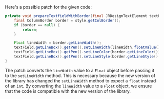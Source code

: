 Here's a possible patch for the given code:

```java
private void prepareTextfieldWithBorder(final JRDesignTextElement textField, final ColumnStyle style) {
    final ColumnBorder border = style.getColBorder();
    if (border == null) {
        return;
    }

    Float lineWidth = border.getLineWidth();
    textField.getLineBox().getPen().setLineWidth(lineWidth.floatValue());
    textField.getLineBox().getPen().setLineColor(border.getLineColor());
    textField.getLineBox().getPen().setLineStyle(border.getLineStyle().getLineStyleEnum());
}
```

The patch converts the `lineWidth` value to a `Float` object before passing it to the `setLineWidth` method. This is necessary because the new version of the library has changed the `setLineWidth` method to expect a `float` instead of an `int`. By converting the `lineWidth` value to a `Float` object, we ensure that the code is compatible with the new version of the library.